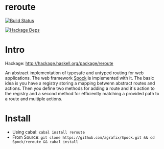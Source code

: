 reroute
=====

[![Build Status](https://travis-ci.org/agrafix/Spock.svg)](https://travis-ci.org/agrafix/Spock)

[![Hackage Deps](https://img.shields.io/hackage-deps/v/reroute.svg)](http://packdeps.haskellers.com/reverse/reroute)

# Intro

Hackage: http://hackage.haskell.org/package/reroute

An abstract implementation of typesafe and untyped routing for web applications. The web framework
[Spock](https://github.com/agrafix/Spock) is implemented with it. The basic idea is you have a
registry storing a mapping betwenn abstract routes and actions. Then you define two methods for
adding a route and it's action to the registry and a second method for efficiently matching a
provided path to a route and multiple actions.

# Install

* Using cabal: `cabal install reroute`
* From Source: `git clone https://github.com/agrafix/Spock.git && cd Spock/reroute && cabal install`
